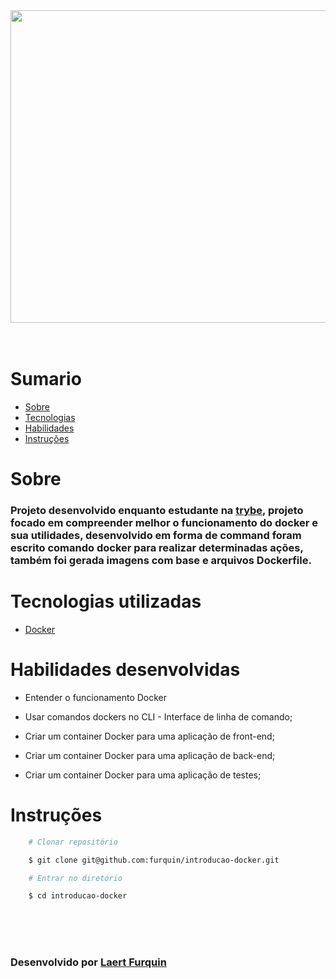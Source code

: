 <div align="center"> 
    <img width="920px" height="500px" align="center"src="https://raw.githubusercontent.com/renatosousafilho/docker-awesome-ptbr/master/docker.png">
</div>

<br>
<br>

# Sumario
   - [Sobre](#sobre)
   - [Tecnologias](#tecnologias-utilizadas)
   - [Habilidades](#habilidades-desenvolvidas)
   - [Instruções](#instruções)
#

# Sobre

### Projeto desenvolvido enquanto estudante na [trybe](https://www.betrybe.com/formacao-desenvolvimento-web), projeto focado em compreender melhor o funcionamento do docker e sua utilidades, desenvolvido em forma de command foram escrito comando docker para realizar determinadas ações, também foi gerada imagens com base e arquivos Dockerfile. 

#

# Tecnologias utilizadas
- [Docker](https://www.docker.com/)

#

# Habilidades desenvolvidas

- Entender o funcionamento Docker
 
- Usar comandos dockers no CLI - Interface de linha de comando;
- Criar um container Docker para uma aplicação de front-end;
- Criar um container Docker para uma aplicação de back-end;
- Criar um container Docker para uma aplicação de testes;

#

# Instruções

```bash
    # Clonar repositório

    $ git clone git@github.com:furquin/introducao-docker.git

    # Entrar no diretório

    $ cd introducao-docker

```

<br>
<br>
<br>

### Desenvolvido por [Laert Furquin](https://github.com/furquin) 

